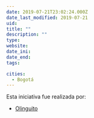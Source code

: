 ```yaml
---
date: 2019-07-21T23:02:24.000Z
date_last_modified: 2019-07-21
uid: 
title: ""
description: ""
type: 
website: 
date_ini: 
date_end: 
tags:

cities: 
  - Bogotá
---
```


Esta iniciativa fue realizada por:

- [Olinguito](/i/olinguito.html)
